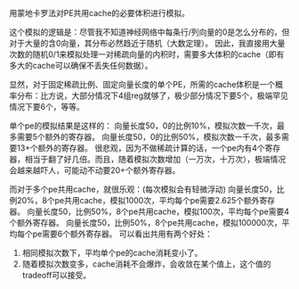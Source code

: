 用蒙地卡罗法对PE共用cache的必要体积进行模拟。

这个模拟的逻辑是：尽管我不知道神经网络中每条行/列向量的0是怎么分布的，但对于大量的含0向量，其分布必然趋近于随机（大数定理）。
因此，我直接用大量次数的随机0/1来模拟处理一对稀疏向量的内积时，需要多大体积的cache（即有多大的cache可以确保不丢失任何数据）。

显然，对于固定稀疏比例、固定向量长度的单个PE，所需的cache体积是一个概率分布：比方说，大部分情况下4组reg就够了，极少部分情况下要5个，极端罕见情况下要6个，等等。

单个pe的模拟结果是这样的：
  向量长度50，0的比例10%，模拟次数一千次，最多需要5个额外的寄存器。
  向量长度50，0的比例50%，模拟次数一千次，最多需要13+个额外的寄存器。
很悲观，因为不做稀疏计算的话，一个pe内有4个寄存器，相当于翻了好几倍。而且，随着模拟次数增加（一万次，十万次），极端情况会越来越吓人，可能动不动要20+个额外寄存器。

而对于多个pe共用cache，就很乐观：(每次模拟会有轻微浮动)
  向量长度50，比例20%，8个pe共用cache，模拟1000次，平均每个pe需要2.625个额外寄存器。
  向量长度50，比例50%，8个pe共用cache，模拟100次，平均每个pe需要4个额外寄存器。
  向量长度50，比例50%，8个pe共用cache，模拟100000次，平均每个pe需要6个额外寄存器。
可以看出共用有两个好处：
1. 相同模拟次数下，平均单个pe的cache消耗变小了。
2. 随着模拟次数变多，cache消耗不会爆炸，会收敛在某个值上，这个值的tradeoff可以接受。




  